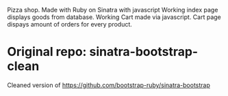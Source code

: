 Pizza shop. 
Made with Ruby on Sinatra with javascript
Working index page displays goods from database.
Working Cart made via javascript.
Cart page dispays amount of orders for every product.















Original repo:
sinatra-bootstrap-clean
=======================

Cleaned version of https://github.com/bootstrap-ruby/sinatra-bootstrap
